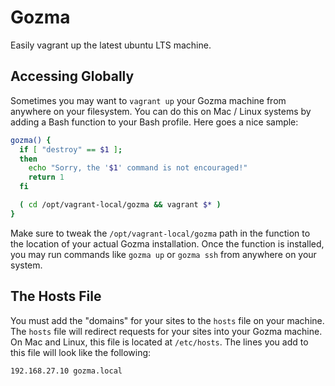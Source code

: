 Gozma
=====

Easily vagrant up the latest ubuntu LTS machine.


Accessing Globally
------------------

Sometimes you may want to `vagrant up` your Gozma machine from anywhere on your filesystem. You can do this on Mac / Linux systems by adding a Bash function to your Bash profile. Here goes a nice sample:

```bash
gozma() {
  if [ "destroy" == $1 ];
  then
    echo "Sorry, the '$1' command is not encouraged!"
    return 1
  fi

  ( cd /opt/vagrant-local/gozma && vagrant $* )
}
```

Make sure to tweak the `/opt/vagrant-local/gozma` path in the function to the location of your actual Gozma installation. Once the function is installed, you may run commands like `gozma up` or `gozma ssh` from anywhere on your system.


The Hosts File
--------------

You must add the "domains" for your sites to the `hosts` file on your machine. The `hosts` file will redirect requests for your sites into your Gozma machine. On Mac and Linux, this file is located at `/etc/hosts`. The lines you add to this file will look like the following:

~~~
192.168.27.10 gozma.local
~~~
